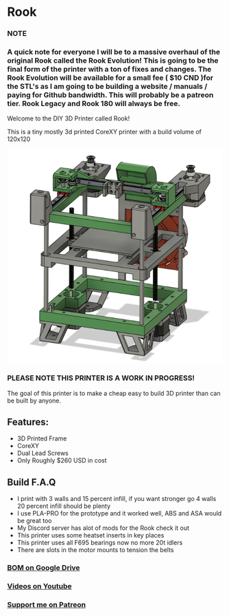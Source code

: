 # Rook

### NOTE

### A quick note for everyone I will be to a massive overhaul of the original Rook called the Rook Evolution! This is going to be the final form of the printer with a ton of fixes and changes. The Rook Evolution will be available for  a small fee ( $10 CND )for the STL's as I am going to be building a website / manuals / paying for Github bandwidth. This will probably be a patreon tier. Rook Legacy and Rook 180 will always be free.

Welcome to the DIY 3D Printer called Rook!

This is a tiny mostly 3d printed CoreXY printer with a build volume of 120x120

![image of Rook 3D Printer](Build_Photos/rook.png)

### PLEASE NOTE THIS PRINTER IS A WORK IN PROGRESS!

The goal of this printer is to make a cheap easy to build 3D printer than can be built by anyone.

## Features:

- 3D Printed Frame
- CoreXY
- Dual Lead Screws
- Only Roughly $260 USD in cost

## Build F.A.Q

- I print with 3 walls and 15 percent infill, if you want stronger go 4 walls 20 percent infill should be plenty
- I use PLA-PRO for the prototype and it worked well, ABS and ASA would be great too
- My Discord server has alot of mods for the Rook check it out
- This printer uses some heatset inserts in key places
- This printer uses all F695 bearings now no more 20t idlers
- There are slots in the motor mounts to tension the belts

### [BOM on Google Drive](https://docs.google.com/spreadsheets/d/1eSiEPep2t6hHPWwe1TDdTop5iFSTZ_aXrncyFnwd680/edit?usp=sharing)

### [Videos on Youtube](https://www.youtube.com/playlist?list=PLypdl9fsWkKeaa7d5Pv2bP5feIVcw-To2)

### [Support me on Patreon](https://www.patreon.com/rolohaun)
